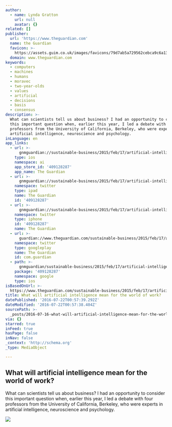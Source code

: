 ```yaml
---
author:
  - name: Lynda Gratton
    url: null
    avatar: {}
related: []
publisher:
  url: 'https://www.theguardian.com'
  name: the Guardian
  favicon: >-
    https://assets.guim.co.uk/images/favicons/79d7ab5a729562cebca9c6a13c324f0e/32x32.ico
  domain: www.theguardian.com
keywords:
  - computers
  - machines
  - humans
  - moravec
  - two-year-olds
  - values
  - artificial
  - decisions
  - basis
  - consensus
description: >-
  What can scientists tell us about business? I had an opportunity to consider
  this important question when, earlier this year, I led a debate with four
  professors from the University of California, Berkeley, who were experts in
  artificial intelligence, neuroscience and psychology.
inLanguage: en
app_links:
  - url: >-
      gnmguardian://sustainable-business/2015/feb/17/artificial-intelligence-future-of-work?contenttype=Article&source=applinks
    type: ios
    namespace: ai
    app_store_id: '409128287'
    app_name: The Guardian
  - url: >-
      gnmguardian://sustainable-business/2015/feb/17/artificial-intelligence-future-of-work?contenttype=Article&source=twitter
    namespace: twitter
    type: ipad
    name: The Guardian
    id: '409128287'
  - url: >-
      gnmguardian://sustainable-business/2015/feb/17/artificial-intelligence-future-of-work?contenttype=Article&source=twitter
    namespace: twitter
    type: iphone
    id: '409128287'
    name: The Guardian
  - url: >-
      guardian://www.theguardian.com/sustainable-business/2015/feb/17/artificial-intelligence-future-of-work
    namespace: twitter
    type: googleplay
    name: The Guardian
    id: com.guardian
  - path: >-
      gnmguardian/sustainable-business/2015/feb/17/artificial-intelligence-future-of-work?contenttype=Article&source=google
    package: '409128287'
    namespace: google
    type: ios
isBasedOnUrl: >-
  https://www.theguardian.com/sustainable-business/2015/feb/17/artificial-intelligence-future-of-work
title: What will artificial intelligence mean for the world of work?
datePublished: '2016-07-22T00:57:39.292Z'
dateModified: '2016-07-22T00:57:38.404Z'
sourcePath: >-
  _posts/2016-07-16-what-will-artificial-intelligence-mean-for-the-world-of-work.md
via: {}
starred: true
inFeed: true
hasPage: false
inNav: false
_context: 'http://schema.org'
_type: MediaObject

---
```

<article style=""><h1>What will artificial intelligence mean for the world of work?</h1><p>What can scientists tell us about business? I had an opportunity to consider this important question when, earlier this year, I led a debate with four professors from the University of California, Berkeley, who were experts in artificial intelligence, neuroscience and psychology.</p><img src="https://i.guim.co.uk/img/static/sys-images/Guardian/Pix/pictures/2015/2/9/1423493115325/36d9f284-bf72-4e1f-82d0-ef0194ccfa43-2060x1236.jpeg?w=1200&amp;h=630&amp;q=55&amp;auto=format&amp;usm=12&amp;fit=crop&amp;bm=normal&amp;ba=bottom%2Cleft&amp;blend64=aHR0cHM6Ly91cGxvYWRzLmd1aW0uY28udWsvMjAxNi8wNS8yNS9vdmVybGF5LWxvZ28tMTIwMC05MF9vcHQucG5n&amp;s=605516e920f540ccb6b2b3b368732553" /></article>